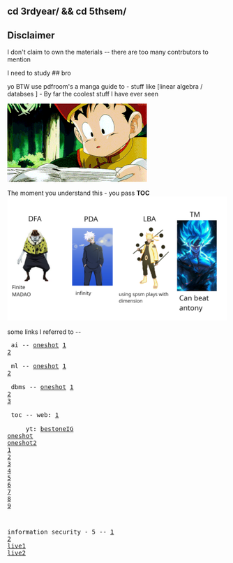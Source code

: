 cd 3rdyear/ && cd 5thsem/
---
Disclaimer
---
I don't claim to own the materials -- there are too many contrbutors to mention

I need to study ## bro

yo BTW use pdfroom's a manga guide to - stuff like [linear algebra / databses ] - By far the coolest stuff I have ever seen

![afterlunch](gifs/afterlunch.gif)


The moment you understand this - you pass **TOC** <br>
![toc-analogy](docs/toc-analogy.png)

some links I referred to -- <br> <pre>
ai -- [oneshot](https://youtu.be/yiXAmkimZRQ?si=Usym6PnxujQlkidl) [1](https://youtube.com/playlist?list=PL4gu8xQu0_5JrWjrWNMmXNx4zFwRrpqCR&si=8fx8lQil25zp3j-6) [2](https://youtube.com/playlist?list=PLxCzCOWd7aiHGhOHV-nwb0HR5US5GFKFI&si=wfZ98qeYOs_Oe5TU) <br>
ml -- [oneshot](https://youtu.be/2oGsCHlfBUg?si=S0eVHm3iJybWnwW8) [1](https://youtube.com/playlist?list=PL4gu8xQu0_5JBO1FKRO5p20wc8DprlOgn&si=p6g4Ki1yqhZKPqpp) [2](https://youtube.com/playlist?list=PLxCzCOWd7aiEXg5BV10k9THtjnS48yI-T&si=kFD9IfhebTS3XkU0) <br>
dbms -- [oneshot](https://youtu.be/YRnjGeQbsHQ?si=lvGEx10HpdvbBeOj) [1](https://youtube.com/playlist?list=PLxCzCOWd7aiFAN6I8CuViBuCdJgiOkT2Y&si=H_ErVB3-50Pfm3y3) [2](https://youtube.com/playlist?list=PLz8TdOA7NTzToibk7WXtD5qvBMnkZkwh7&si=7U5CI1UDYNpkdXNK) [3](https://www.youtube.com/playlist?list=PLmXKhU9FNesR1rSES7oLdJaNFgmuj0SYV_) <br>
toc -- web: [1](https://www.geeksforgeeks.org/chomsky-hierarchy-in-theory-of-computation/) <br>&nbsp;&nbsp;&nbsp;&nbsp; yt: [bestoneIG](https://www.youtube.com/playlist?list=PLXj4XH7LcRfBkMlS_9aebcY78NLFwhE4M) [oneshot](https://youtu.be/gK_V_lzNQg8?si=GGcZymn-8aF7heGl) [oneshot2](https://youtu.be/9kuynHcM3UA?si=MlWawHikB348GmXt) [1](https://youtube.com/playlist?list=PL6xbXi2C3sePDwyboAcu7l1UYuUT2SWYd&si=PPKIUY0AlBA0_dcK) [2](https://youtube.com/playlist?list=PLLvKknWU7N4zvTGcw9N2_7eZSTTkryb0U&si=Kz2HIPP858ubKONt) [3](https://youtube.com/playlist?list=PLz8TdOA7NTzTdFM93ak-qBVpX1aMFuw9c&si=BeIEHsG-4JiHy3FJ) [4](https://youtube.com/playlist?list=PLxCzCOWd7aiFM9Lj5G9G_76adtyb4ef7i&si=1_Wjth3nZGsrRjvm) [5](https://youtube.com/playlist?list=PLYYgQGrHw6sJpwTatmafBmkZ77HehcXrz&si=UdbeoOnJpIsSRpaZ) [6](https://youtube.com/playlist?list=PLJQdRs133JxaQ3zgGyiPC_BO-qDM584WO&si=xGszsHqA1w1nbFZ-) [7](https://youtube.com/playlist?list=PLmDcustIWVJ36xMdS44tdHGQZp3abKU_F&si=4Wbmr8tB_IBcp4b3) [8](https://youtube.com/playlist?list=PLOY1Y3rXv9p_bQtnjF33xPZEGmba7Kwlh&si=mPX1aq_d_O-zdWRL) [9](https://youtube.com/playlist?list=PLmXKhU9FNesSdCsn6YQqu9DmXRMsYdZ2T&si=bxnBGYWCsQV2-rtz) 

information security - 5 -- [1](https://youtube.com/playlist?list=PLyqSpQzTE6M-q0Xgn0icEHvUS7WQxvenv&si=TaMqhTV1-jbG8fTq) [2](https://youtube.com/playlist?list=PL0ABbZ9l6XI5y8yym50mVVP_m1WrDghff&si=7ak7odMV39ReKcAo) [live1](https://www.youtube.com/live/purXxH4Z1GY?si=UdW6LxZZ2_7xzHX9)  [live2](https://www.youtube.com/watch?v=o0nASBQh15M&ab_channel=InteractiveSessionswithIITProfs-NPTEL)
